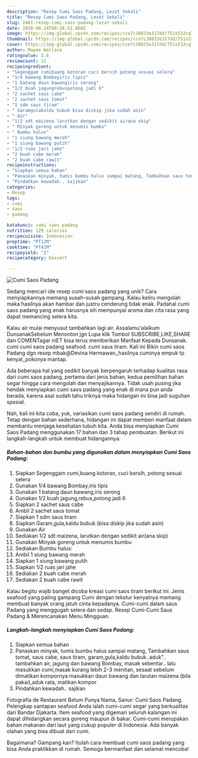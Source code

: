 ```yaml
---
description: "Resep Cumi Saos Padang, Lezat Sekali"
title: "Resep Cumi Saos Padang, Lezat Sekali"
slug: 2461-resep-cumi-saos-padang-lezat-sekali
date: 2020-08-14T00:38:52.860Z
image: https://img-global.cpcdn.com/recipes/cce7c30833e317dd/751x532cq70/cumi-saos-padang-foto-resep-utama.jpg
thumbnail: https://img-global.cpcdn.com/recipes/cce7c30833e317dd/751x532cq70/cumi-saos-padang-foto-resep-utama.jpg
cover: https://img-global.cpcdn.com/recipes/cce7c30833e317dd/751x532cq70/cumi-saos-padang-foto-resep-utama.jpg
author: Mayme Wallace
ratingvalue: 3.6
reviewcount: 11
recipeingredient:
- "Segenggam cumibuang kotoran cuci bersih potong sesuai selera"
- "1/4 bawang Bombayiris tipis"
- "1 batang daun bawangiris serong"
- "1/2 buah jagungrebuspotong jadi 6"
- "2 sachet saus cabe"
- "2 sachet saus tomat"
- "1 sdm saus tiram"
- " Garamgulakaldu bubuk bisa diskip jika sudah asin"
- " Air"
- "1/2 sdt maizena larutkan dengan sedikit airana skip"
- " Minyak goreng untuk menumis bumbu"
- " Bumbu halus"
- "1 siung bawang merah"
- "1 siung bawang putih"
- "1/2 ruas jari jahe"
- "2 buah cabe merah"
- "2 buah cabe rawit"
recipeinstructions:
- "Siapkan semua bahan"
- "Panaskan minyak, tumis bumbu halus sampai matang, Tambahkan saus tomat, saus cabe, saus tiram, garam,gula,kaldu bubuk..aduk&#34;.. tambahkan air, jagung dan bawang Bombay, masak sebentar.. lalu masukkan cumi,masak kurang lebih 2-3 menitan, sesaat sebelum dimatikan kompornya masukkan daun bawang dan larutan maizena (bila pakai),aduk rata, matikan kompor"
- "Pindahkan kewadah.. sajikan"
categories:
- Resep
tags:
- cumi
- saos
- padang

katakunci: cumi saos padang 
nutrition: 129 calories
recipecuisine: Indonesian
preptime: "PT12M"
cooktime: "PT41M"
recipeyield: "2"
recipecategory: Dessert

---
```



![Cumi Saos Padang](https://img-global.cpcdn.com/recipes/cce7c30833e317dd/751x532cq70/cumi-saos-padang-foto-resep-utama.jpg)

Sedang mencari ide resep cumi saos padang yang unik? Cara menyiapkannya memang susah-susah gampang. Kalau keliru mengolah maka hasilnya akan hambar dan justru cenderung tidak enak. Padahal cumi saos padang yang enak harusnya sih mempunyai aroma dan cita rasa yang dapat memancing selera kita.

Kalau air mulai menyusut tambahkan lagi air. Assalamu&#39;alaikum DunsanakSebelum Menonton jgn Lupa klik Tombol SUBSCRIBE,LIKE,SHARE dan COMENTagar niET bisa terus memberikan Manfaat Kepada Dunsanak. cumi cumi saos padang seafood. cumi saus tiram. Kali ini Bikin cumi saos Padang dgn resep mbak@Devina Hermawan,,hasilnya cuminya empuk tp kenyal,,pokonya mantap.

Ada beberapa hal yang sedikit banyak berpengaruh terhadap kualitas rasa dari cumi saos padang, pertama dari jenis bahan, kedua pemilihan bahan segar hingga cara mengolah dan menyajikannya. Tidak usah pusing jika hendak menyiapkan cumi saos padang yang enak di mana pun anda berada, karena asal sudah tahu triknya maka hidangan ini bisa jadi suguhan spesial.


Nah, kali ini kita coba, yuk, variasikan cumi saos padang sendiri di rumah. Tetap dengan bahan sederhana, hidangan ini dapat memberi manfaat dalam membantu menjaga kesehatan tubuh kita. Anda bisa menyiapkan Cumi Saos Padang menggunakan 17 bahan dan 3 tahap pembuatan. Berikut ini langkah-langkah untuk membuat hidangannya.

<!--inarticleads1-->

##### Bahan-bahan dan bumbu yang digunakan dalam menyiapkan Cumi Saos Padang:

1. Siapkan Segenggam cumi,buang kotoran, cuci bersih, potong sesuai selera
1. Gunakan 1/4 bawang Bombay,iris tipis
1. Gunakan 1 batang daun bawang,iris serong
1. Gunakan 1/2 buah jagung,rebus,potong jadi 6
1. Siapkan 2 sachet saus cabe
1. Ambil 2 sachet saus tomat
1. Siapkan 1 sdm saus tiram
1. Siapkan  Garam,gula,kaldu bubuk (bisa diskip jika sudah asin)
1. Gunakan  Air
1. Sediakan 1/2 sdt maizena, larutkan dengan sedikit air(ana skip)
1. Gunakan  Minyak goreng untuk menumis bumbu
1. Sediakan  Bumbu halus:
1. Ambil 1 siung bawang merah
1. Siapkan 1 siung bawang putih
1. Siapkan 1/2 ruas jari jahe
1. Sediakan 2 buah cabe merah
1. Sediakan 2 buah cabe rawit


Kalau begitu wajib banget dicoba kreasi cumi saos tiram berikut ini. Jenis seafood yang paling gampang Cumi dengan tekstur kenyalnya memang membuat banyak orang jatuh cinta kepadanya. Cumi-cumi dalam saus Padang yang menggugah selera dan sedap. Resep Cumi-Cumi Saus Padang &amp; Merencanakan Menu Mingguan. 

<!--inarticleads2-->

##### Langkah-langkah menyiapkan Cumi Saos Padang:

1. Siapkan semua bahan
1. Panaskan minyak, tumis bumbu halus sampai matang, Tambahkan saus tomat, saus cabe, saus tiram, garam,gula,kaldu bubuk..aduk&#34;.. tambahkan air, jagung dan bawang Bombay, masak sebentar.. lalu masukkan cumi,masak kurang lebih 2-3 menitan, sesaat sebelum dimatikan kompornya masukkan daun bawang dan larutan maizena (bila pakai),aduk rata, matikan kompor
1. Pindahkan kewadah.. sajikan


Fotografía de Restaurant Belum Punya Nama, Sanur: Cumi Saos Padang. Pelengkap santapan seafood Anda ialah cumi-cumi segar yang berkualitas dari Bandar Djakarta. Item seafood yang digemari seluruh kalangan ini dapat dihidangkan secara goreng maupun di bakar. Cumi-cumi merupakan bahan makanan dari laut yang cukup populer di Indonesia. Ada banyak olahan yang bisa dibuat dari cumi. 

Bagaimana? Gampang kan? Itulah cara membuat cumi saos padang yang bisa Anda praktikkan di rumah. Semoga bermanfaat dan selamat mencoba!
